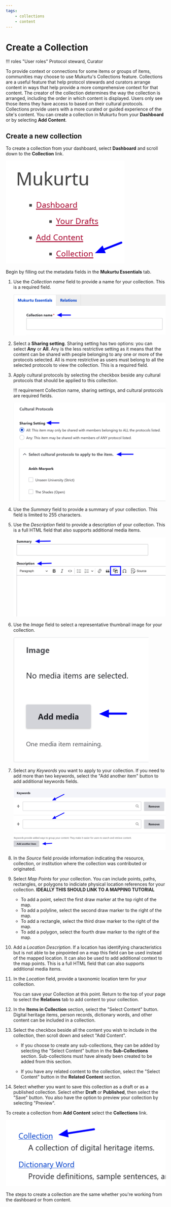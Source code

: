 ```yaml
---
tags: 
    - collections
    - content
---
```

# Create a Collection

!!! roles "User roles" 
    Protocol steward, Curator

To provide context or connections for some items or groups of items, communities may choose to use Mukurtu's Collections feature. Collections are a useful feature that help protocol stewards and curators arrange content in ways that help provide a more comprehensive context for that content. The creator of the collection determines the way the collection is arranged, including the order in which content is displayed. Users only see those items they have access to based on their cultural protocols. Collections provide users with a more curated or guided experience of the site's content. 
You can create a collection in Mukurtu from your **Dashboard** or by selecting **Add Content**.

## Create a new collection 

To create a collection from your dashboard, select **Dashboard** and scroll down to the **Collection** link. 

![The dashboard with an arrow pointing to collection](../_embeds/collections_how_to1.png)

Begin by filling out the metadata fields in the **Mukurtu Essentials** tab. 

1. Use the *Collection name* field to provide a name for your collection. This is a required field.

    ![Collection name field below the Mukurtu Essentials and Relations tabs with an arrow.](../_embeds/collections_how_to3.png)

2. Select a **Sharing setting**. Sharing setting has two options: you can select **Any** or **All**. Any is the less restrictive setting as it means that the content can be shared with people belonging to any one or more of the protocols selected. All is more restrictive as users must belong to all the selected protocols to view the collection. This is a required field.

3. Apply cultural protocols by selecting the checkbox beside any cultural protocols that should be applied to this collection. 

    !!! requirement 
        Collection name, sharing settings, and cultural protocols are required fields.

    ![Arrows indicating the location of the sharing settings and cultural protocol fields.](../_embeds/collections_how_to4.png)

4. Use the *Summary* field to provide a summary of your collection. This field is limited to 255 characters. 

5. Use the *Description* field to provide a description of your collection. This is a full HTML field that also supports additional media items.

    ![Arrows indicating the location of the summary and description fields and a box highlighting the additional media items option.](../_embeds/collections_how_to5.png)

6. Use the *Image* field to select a representative thumbnail image for your collection.

    ![An arrow indicating the button users should select to add a thumbnail image.](../_embeds/collections_how_to6.png)

7. Select any *Keywords* you want to apply to your collection. If you need to add more than two keywords, select the "Add another item" button to add additional keywords fields.

    ![Arrows indicating the keywords fields and the button to add additional keywords fields.](../_embeds/collections_how_to7.png)

8. In the *Source* field provide information indicating the resource, collection, or institution where the collection was contributed or originated.  

9. Select *Map Points* for your collection. You can include points, paths, rectangles, or polygons to indiciate physical location references for your collection. **IDEALLY THIS SHOULD LINK TO A MAPPING TUTORIAL**

    - To add a point, select the first draw marker at the top right of the map. 
    - To add a polyline, select the second draw marker to the right of the map.
    - To add a rectangle, select the third draw marker to the right of the map.
    - To add a polygon, select the fourth draw marker to the right of the map.
    
10. Add a *Location Description*. If a location has identifying characteristics but is not able to be pinpointed on a map this field can be used instead of the mapped location. It can also be used to add additional context to the map points. This is a full HTML field that can also supports additional media items.

11. In the *Location* field, provide a taxonomic location term for your collection.

    You can save your Collection at this point. Return to the top of your page to select the **Relations** tab to add content to your collection.

12. In the **Items in Collection** section, select the "Select Content" button. Digital heritage items, person records, dictionary words, and other content can be included in a collection. 

13. Select the checkbox beside all the content you wish to include in the collection, then scroll down and select "Add Content".

    - If you choose to create any sub-collections, they can be added by selecting the "Select Content" button in the **Sub-Collections** section. Sub-collections must have already been created to be added from this section.

    - If you have any related content to the collection, select the "Select Content" button in the **Related Content** section.

14. Select whether you want to save this collection as a draft or as a published collection. Select either **Draft** or **Published**, then select the "Save" button. You also have the option to preview your collection by selecting "Preview".

To create a collection from **Add Content** select the **Collections** link.

![The add content page with an arrow pointing to collections.](../_embeds/collections_how_to2.png)

The steps to create a collection are the same whether you're working from the dashboard or from content.